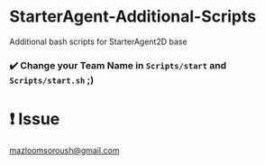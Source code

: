 # StarterAgent-Additional-Scripts
Additional bash scripts for StarterAgent2D base


### :heavy_check_mark:  Change your Team Name in `Scripts/start` and `Scripts/start.sh` ;)


# :heavy_exclamation_mark:  Issue
mazloomsoroush@gmail.com
